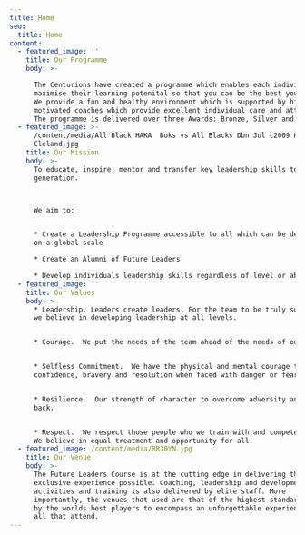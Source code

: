 ```yaml
---
title: Home
seo:
  title: Home
content:
  - featured_image: ''
    title: Our Programme
    body: >-

      The Centurions have created a programme which enables each individual to
      maximise their learning potenital so that you can be the best you can be.
      We provide a fun and healthy environment which is supported by highly
      motivated coaches which provide excellent individual care and attention.
      The programme is delivered over three Awards: Bronze, Silver and Gold.
  - featured_image: >-
      /content/media/All Black HAKA  Boks vs All Blacks Dbn Jul c2009 H
      Cleland.jpg
    title: Our Mission
    body: >-
      To educate, inspire, mentor and transfer key leadership skills to the next
      generation.



      We aim to:


      * Create a Leadership Programme accessible to all which can be delivered
      on a global scale

      * Create an Alumni of Future Leaders

      * Develop individuals leadership skills regardless of level or ability
  - featured_image: ''
    title: Our Values
    body: >
      * Leadership. Leaders create leaders. For the team to be truly successful
      we believe in developing leadership at all levels. 


      * Courage.  We put the needs of the team ahead of the needs of our own.


      * Selfless Commitment.  We have the physical and mental courage to possess
      confidence, bravery and resolution when faced with danger or fear.


      * Resilience.  Our strength of character to overcome adversity and bounce
      back.


      * Respect.  We respect those people who we train with and compete against.
      We believe in equal treatment and opportunity for all.
  - featured_image: /content/media/BR30YN.jpg
    title: Our Venue
    body: >-
      The Future Leaders Course is at the cutting edge in delivering the most
      exclusive experience possible. Coaching, leadership and development
      activities and training is also delivered by elite staff. More
      importantly, the venues that used are that of the highest standard, used
      by the worlds best players to encompass an unforgettable experience for
      all that attend.
---
```


